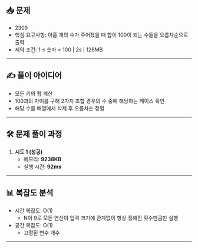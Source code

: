 ## 📥 문제
- 2309
- 핵심 요구사항: 아홉 개의 수가 주어졌을 때 합이 100이 되는 수들을 오름차순으로 출력
- 제약 조건: 1 ≤ 숫자 < 100 | 2s | 128MB

---

## ✍️ 풀이 아이디어
- 모든 키의 합 계산
- 100과의 차이를 구해 2가지 조합 경우의 수 중에 해당하는 케이스 확인
- 해당 수를 배열에서 삭제 후 오름차순 정렬

---

## 🛠️ 문제 풀이 과정
1. **시도 1 (성공)**
   - 메모리: **9238KB**  
   - 실행 시간: **92ms**

---

## 📊 복잡도 분석
- 시간 복잡도: O(1) 
    - N이 9로 모든 연산이 입력 크기에 관계없이 항상 정해진 횟수만큼만 실행
- 공간 복잡도: O(1) 
    - 고정된 변수 개수

---